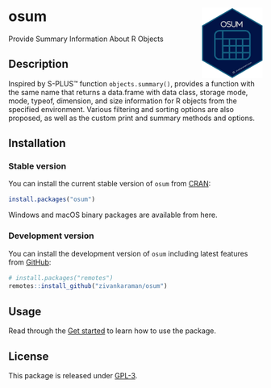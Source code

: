# osum <a href="https://zivankaraman.github.io/osum/"><img src="man/figures/logo.png" align="right" height="140" alt="osum website" /></a>

Provide Summary Information About R Objects

## Description

Inspired by S-PLUS™ function `objects.summary()`, provides a function with the 
same name that returns a data.frame with data class, storage mode, mode, typeof, dimension, and size 
information for R objects from the specified environment. Various filtering and sorting
options are also proposed, as well as the custom print and summary methods and options.

## Installation

### Stable version

You can install the current stable version of `osum` from [CRAN](https://cran.r-project.org/package=osum):

``` r
install.packages("osum")
```

Windows and macOS binary packages are available from here.

### Development version

You can install the development version of `osum` including latest features from  [GitHub](https://github.com/zivankaraman/osum):

``` r
# install.packages("remotes")
remotes::install_github("zivankaraman/osum")
```

## Usage

Read through the [Get started](https://zivankaraman.github.io/osum/articles/osum.html) to learn how to use the package.

## License

This package is released under [GPL-3](https://cran.r-project.org/web/licenses/GPL-3).
